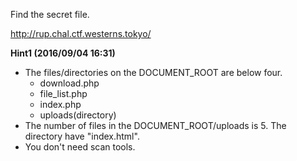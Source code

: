 Find the secret file.

http://rup.chal.ctf.westerns.tokyo/

**Hint1 (2016/09/04 16:31)**
 * The files/directories on the DOCUMENT_ROOT are below four.
   * download.php
   * file_list.php
   * index.php
   * uploads(directory)
 * The number of files in the DOCUMENT_ROOT/uploads is 5. The directory have "index.html".
 * You don't need scan tools.
